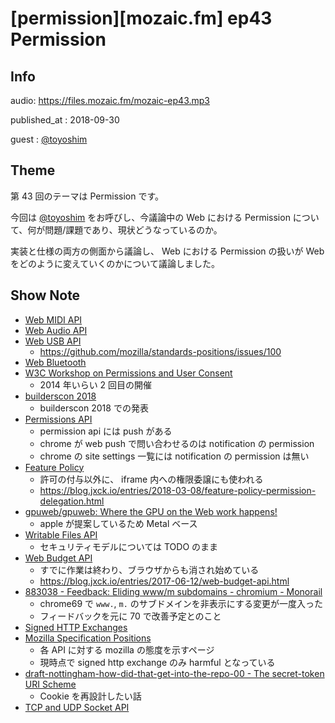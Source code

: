 # [permission][mozaic.fm] ep43 Permission


## Info

audio: https://files.mozaic.fm/mozaic-ep43.mp3

published_at
: 2018-09-30

guest
: [@toyoshim](https://twitter.com/toyoshim)


## Theme

第 43 回のテーマは Permission です。

今回は [@toyoshim](https://twitter.com/toyoshim) をお呼びし、今議論中の Web における Permission について、何が問題/課題であり、現状どうなっているのか。

実装と仕様の両方の側面から議論し、 Web における Permission の扱いが Web をどのように変えていくのかについて議論しました。


## Show Note

- [Web MIDI API](http://webaudio.github.io/web-midi-api/)
- [Web Audio API](https://webaudio.github.io/web-audio-api/)
- [Web USB API](https://wicg.github.io/webusb/)
  - <https://github.com/mozilla/standards-positions/issues/100>
- [Web Bluetooth](https://webbluetoothcg.github.io/web-bluetooth/)
- [W3C Workshop on Permissions and User Consent](https://www.w3.org/Privacy/permissions-ws-2018/cfp.html)
  - 2014 年いらい 2 回目の開催
- [builderscon 2018](https://youtu.be/_LzSBr99kkw)
  - builderscon 2018 での発表
- [Permissions API](https://w3c.github.io/permissions/)
  - permission api には push がある
  - chrome が web push で問い合わせるのは notification の permission
  - chrome の site settings 一覧には notification の permission は無い
- [Feature Policy](https://wicg.github.io/feature-policy/)
  - 許可の付与以外に、 iframe 内への権限委譲にも使われる
  - <https://blog.jxck.io/entries/2018-03-08/feature-policy-permission-delegation.html>
- [gpuweb/gpuweb: Where the GPU on the Web work happens!](https://github.com/gpuweb/gpuweb)
  - apple が提案しているため Metal ベース
- [Writable Files API](https://github.com/WICG/writable-files/blob/master/EXPLAINER.md)
  - セキュリティモデルについては TODO のまま
- [Web Budget API](https://wicg.github.io/budget-api/)
  - すでに作業は終わり、ブラウザからも消され始めている
  - <https://blog.jxck.io/entries/2017-06-12/web-budget-api.html>
- [883038 \- Feedback: Eliding www/m subdomains \- chromium \- Monorail](https://bugs.chromium.org/p/chromium/issues/detail?id=883038)
  - chrome69 で `www.`, `m.` のサブドメインを非表示にする変更が一度入った
  - フィードバックを元に 70 で改善予定とのこと
- [Signed HTTP Exchanges](https://tools.ietf.org/id/draft-yasskin-http-origin-signed-responses-02.html)
- [Mozilla Specification Positions](https://mozilla.github.io/standards-positions/)
  - 各 API に対する mozilla の態度を示すページ
  - 現時点で signed http exchange のみ harmful となっている
- [draft\-nottingham\-how\-did\-that\-get\-into\-the\-repo\-00 \- The secret\-token URI Scheme](https://tools.ietf.org/html/draft-nottingham-how-did-that-get-into-the-repo-00)
  - Cookie を再設計したい話
- [TCP and UDP Socket API](https://www.w3.org/TR/raw-sockets/)
